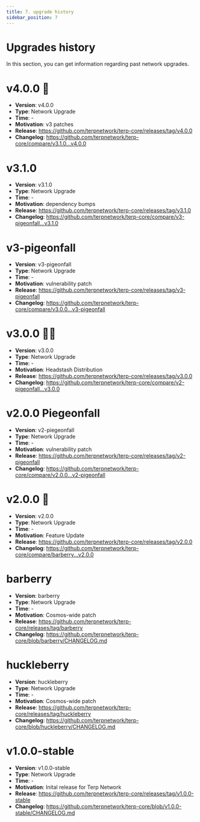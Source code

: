 ```yaml
---
title: 7. upgrade history
sidebar_position: 7
---
```


# Upgrades history

In this section, you can get information regarding past network upgrades.


# v4.0.0 🥭

- **Version**: v4.0.0
- **Type**: Network Upgrade
- **Time**: -
- **Motivation**: v3 patches
- **Release**: https://github.com/terpnetwork/terp-core/releases/tag/v4.0.0
- **Changelog**: https://github.com/terpnetwork/terp-core/compare/v3.1.0...v4.0.0


# v3.1.0

- **Version**: v3.1.0
- **Type**: Network Upgrade
- **Time**: -
- **Motivation**: dependency bumps
- **Release**: https://github.com/terpnetwork/terp-core/releases/tag/v3.1.0
- **Changelog**: https://github.com/terpnetwork/terp-core/compare/v3-pigeonfall...v3.1.0

# v3-pigeonfall

- **Version**: v3-pigeonfall
- **Type**: Network Upgrade
- **Time**: -
- **Motivation**: vulnerability patch
- **Release**: https://github.com/terpnetwork/terp-core/releases/tag/v3-pigeonfall
- **Changelog**: https://github.com/terpnetwork/terp-core/compare/v3.0.0...v3-pigeonfall


# v3.0.0 🧑‍🚀

- **Version**: v3.0.0
- **Type**: Network Upgrade
- **Time**: -
- **Motivation**: Headstash Distribution
- **Release**: https://github.com/terpnetwork/terp-core/releases/tag/v3.0.0
- **Changelog**: https://github.com/terpnetwork/terp-core/compare/v2-pigeonfall...v3.0.0

# v2.0.0 Piegeonfall 

- **Version**: v2-piegeonfall
- **Type**: Network Upgrade
- **Time**: -
- **Motivation**: vulnerability patch
- **Release**: https://github.com/terpnetwork/terp-core/releases/tag/v2-pigeonfall
- **Changelog**: https://github.com/terpnetwork/terp-core/compare/v2.0.0...v2-pigeonfall

# v2.0.0 🌿

- **Version**: v2.0.0
- **Type**: Network Upgrade
- **Time**: -
- **Motivation**: Feature Update
- **Release**: https://github.com/terpnetwork/terp-core/releases/tag/v2.0.0
- **Changelog**: https://github.com/terpnetwork/terp-core/compare/barberry...v2.0.0

# barberry

- **Version**: barberry
- **Type**: Network Upgrade
- **Time**: -
- **Motivation**: Cosmos-wide patch
- **Release**: https://github.com/terpnetwork/terp-core/releases/tag/barberry
- **Changelog**: https://github.com/terpnetwork/terp-core/blob/barberry/CHANGELOG.md


# huckleberry


- **Version**: huckleberry
- **Type**: Network Upgrade
- **Time**: -
- **Motivation**: Cosmos-wide patch
- **Release**: https://github.com/terpnetwork/terp-core/releases/tag/huckleberry
- **Changelog**: https://github.com/terpnetwork/terp-core/blob/huckleberry/CHANGELOG.md


# v1.0.0-stable

- **Version**: v1.0.0-stable
- **Type**: Network Upgrade
- **Time**: -
- **Motivation**: Inital release for Terp Network
- **Release**: https://github.com/terpnetwork/terp-core/releases/tag/v1.0.0-stable
- **Changelog**: https://github.com/terpnetwork/terp-core/blob/v1.0.0-stable/CHANGELOG.md

